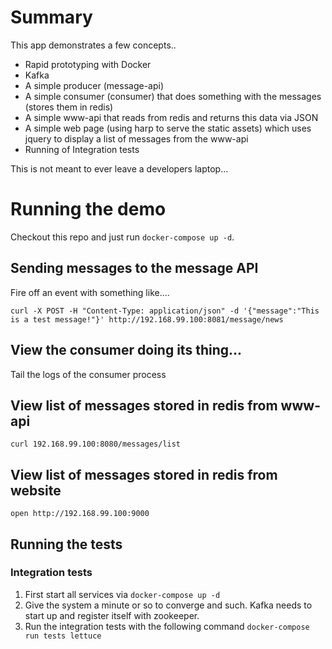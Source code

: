 # Summary
This app demonstrates a few concepts..
* Rapid prototyping with Docker
* Kafka
* A simple producer (message-api)
* A simple consumer (consumer) that does something with the messages (stores them in redis)
* A simple www-api that reads from redis and returns this data via JSON
* A simple web page (using harp to serve the static assets) which uses jquery to display a list of messages from the www-api
* Running of Integration tests

This is not meant to ever leave a developers laptop...

# Running the demo

Checkout this repo and just run `docker-compose up -d`.

## Sending messages to the message API

Fire off an event with something like....

`curl -X POST -H "Content-Type: application/json" -d '{"message":"This is a test message!"}' http://192.168.99.100:8081/message/news`

## View the consumer doing its thing...

Tail the logs of the consumer process

## View list of messages stored in redis from www-api

`curl 192.168.99.100:8080/messages/list`

## View list of messages stored in redis from website

`open http://192.168.99.100:9000`

## Running the tests

### Integration tests
1. First start all services via `docker-compose up -d`
1. Give the system a minute or so to converge and such. Kafka needs to start up and register itself with zookeeper.
1. Run the integration tests with the following command `docker-compose run tests lettuce`


